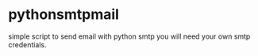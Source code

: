 # pythonsmtpmail
simple script to send email with python smtp
you will need your own smtp credentials.
